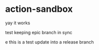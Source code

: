 # action-sandbox

yay it works

test keeping epic branch in sync

e
this is a test update into a release branch
